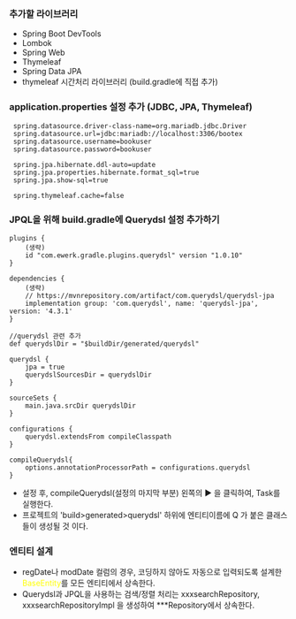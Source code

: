 ### 추가할 라이브러리

- Spring Boot DevTools
- Lombok
- Spring Web
- Thymeleaf
- Spring Data JPA
- thymeleaf 시간처리 라이브러리 (build.gradle에 직접 추가)

### application.properties 설정 추가 (JDBC, JPA, Thymeleaf)

```
 spring.datasource.driver-class-name=org.mariadb.jdbc.Driver
 spring.datasource.url=jdbc:mariadb://localhost:3306/bootex
 spring.datasource.username=bookuser
 spring.datasource.password=bookuser
 
 spring.jpa.hibernate.ddl-auto=update
 spring.jpa.properties.hibernate.format_sql=true
 spring.jpa.show-sql=true
 
 spring.thymeleaf.cache=false
```

### JPQL을 위해 build.gradle에 Querydsl 설정 추가하기

```
plugins {
    (생략)
    id "com.ewerk.gradle.plugins.querydsl" version "1.0.10"
}

dependencies {
    (생략)
    // https://mvnrepository.com/artifact/com.querydsl/querydsl-jpa
    implementation group: 'com.querydsl', name: 'querydsl-jpa', version: '4.3.1'
}

//querydsl 관련 추가
def querydslDir = "$buildDir/generated/querydsl"

querydsl {
    jpa = true
    querydslSourcesDir = querydslDir
}

sourceSets {
    main.java.srcDir querydslDir
}

configurations {
    querydsl.extendsFrom compileClasspath
}

compileQuerydsl{
    options.annotationProcessorPath = configurations.querydsl
}
```

- 설정 후, compileQuerydsl(설정의 마지막 부분) 왼쪽의 ▶ 을 클릭하여, Task를 실행한다.
- 프로젝트의 'build>generated>querydsl' 하위에 엔티티이름에 Q 가 붙은 클래스들이 생성될 것 이다.

### 엔티티 설계
- regDate나 modDate 컬럼의 경우, 코딩하지 않아도 자동으로 입력되도록 설계한 <font color="yellow">BaseEntity</font>를 모든 엔티티에서 상속한다.
- Querydsl과 JPQL을 사용하는 검색/정렬 처리는 xxxsearchRepository, xxxsearchRepositoryImpl 을 생성하여 ***Repository에서 상속한다.
